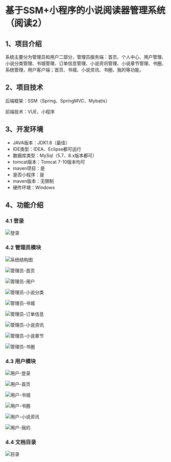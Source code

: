 # 基于SSM+小程序的小说阅读器管理系统（阅读2）

## 1、项目介绍

系统主要分为管理员和用户二部分，管理员服务端：首页、个人中心、用户管理、小说分类管理、书城管理、订单信息管理、小说资讯管理、小说章节管理、书圈、系统管理，用户客户端；首页、书城、小说资讯、书圈、我的等功能，

## 2、项目技术

后端框架：SSM（Spring、SpringMVC、Mybatis）

前端技术：VUE、小程序

## 3、开发环境

- JAVA版本：JDK1.8（最佳）
- IDE类型：IDEA、Eclipse都可运行
- 数据库类型：MySql（5.7、8.x版本都可） 
- tomcat版本：Tomcat 7-10版本均可
- maven项目：是
- 是否小程序：是
- maven版本：无限制
- 硬件环境：Windows

## 4、功能介绍

### 4.1 登录

![登录](https://www.codemarket.fun/202409241957270.png)

### 4.2 管理员模块

![系统结构图](https://www.codemarket.fun/202409241957555.png)

![管理员-首页](https://www.codemarket.fun/202409241957943.png)

![管理员-用户](https://www.codemarket.fun/202409241957473.png)

![管理员-小说分类](https://www.codemarket.fun/202409241957947.png)

![管理员-书城](https://www.codemarket.fun/202409241957953.png)

![管理员-订单信息](https://www.codemarket.fun/202409241957646.png)

![管理员-小说资讯](https://www.codemarket.fun/202409241957975.png)

![管理员-小说章节](https://www.codemarket.fun/202409241957958.png)

![管理员-书圈](https://www.codemarket.fun/202409241957950.png)

### 4.3 用户模块

![用户-登录](https://www.codemarket.fun/202409241957927.png)

![用户-首页](https://www.codemarket.fun/202409241957952.png)

![用户-书城](https://www.codemarket.fun/202409241957967.png)

![用户-书圈](https://www.codemarket.fun/202409241957947.png)

![用户-小说资讯](https://www.codemarket.fun/202409241957985.png)

![用户-我的](https://www.codemarket.fun/202409241957965.png)

### 4.4 文档目录

![目录](https://www.codemarket.fun/202409241957915.png)
